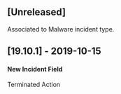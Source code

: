 ## [Unreleased]
Associated to Malware incident type.

## [19.10.1] - 2019-10-15
#### New Incident Field
Terminated Action